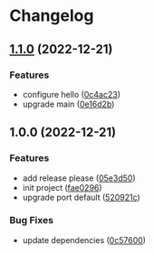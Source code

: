 # Changelog

## [1.1.0](https://github.com/JonDotsoy/smu-demo/compare/v1.0.0...v1.1.0) (2022-12-21)


### Features

* configure hello ([0c4ac23](https://github.com/JonDotsoy/smu-demo/commit/0c4ac2309bbe3d37617cbc720def8248e02291e5))
* upgrade main ([0e16d2b](https://github.com/JonDotsoy/smu-demo/commit/0e16d2bc214720a9d62b1dd2dc55f3496b1b8d3c))

## 1.0.0 (2022-12-21)


### Features

* add release please ([05e3d50](https://github.com/JonDotsoy/smu-demo/commit/05e3d50d132aa6787ddbe0439d4320ea37640c10))
* init project ([fae0296](https://github.com/JonDotsoy/smu-demo/commit/fae029624ded93bed65ed87aa83d05192a2ad352))
* upgrade port default ([520921c](https://github.com/JonDotsoy/smu-demo/commit/520921c240a8a345aa4a44344f0b26f67993ca90))


### Bug Fixes

* update dependencies ([0c57600](https://github.com/JonDotsoy/smu-demo/commit/0c5760005946715ca95580cd73f6dc89ea445f86))
